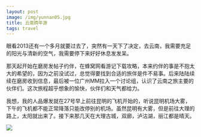 ```yaml
---
layout: post
image: /img/yunnan05.jpg
title: 云南跨年游
tags: travel
---
```

<p>眼看2013还有一个多月就要过去了，突然有一天下了决定，去云南，我需要充足的阳光与清新的空气，我需要停下来好好休息发发呆。</p>
<p>那天起开始在磨房发帖子约伴，在蜂窝网看游记下载攻略，本来约伴的事是不抱太大的希望的，因为之前没试过，总觉得要找到合适的旅伴是件不易事。后来陆陆续续在磨房收到信息，最后被一位广州MM拉入一个讨论组，认识了云南之旅主要的伙伴们。这次旅程超乎想象的愉快，伙伴们和天气都给力。</p>
<p>我想，我的人品爆发就在27号早上前往昆明的飞机开始的，听说昆明机场大雾，下午的飞机都不能正常降落只能改停别的机场。虽然昆明有大雾，但是前往大理的路上，太阳就出来了。接下来那几天在大理古城，双廊，泸沽湖，丽江都是晴天。</p>
<p></p>
<p></p>
<img src="{{ page.image }}">
<p></p>

